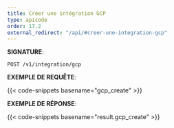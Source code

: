 ```yaml
---
title: Créer une intégration GCP
type: apicode
order: 17.2
external_redirect: "/api/#creer-une-integration-gcp"
---
```


**SIGNATURE**:

`POST /v1/integration/gcp`

**EXEMPLE DE REQUÊTE**:

{{< code-snippets basename="gcp_create" >}}

**EXEMPLE DE RÉPONSE**:

{{< code-snippets basename="result.gcp_create" >}}
